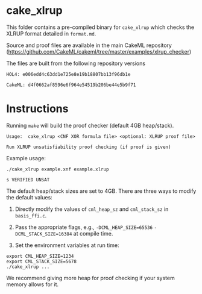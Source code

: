 # cake_xlrup

This folder contains a pre-compiled binary for `cake_xlrup` which checks the XLRUP format detailed in `format.md`.

Source and proof files are available in the main CakeML repository (https://github.com/CakeML/cakeml/tree/master/examples/xlrup_checker)

The files are built from the following repository versions

```
HOL4: e006edd4c63dd1e725e8e19b18807bb13f96db1e

CakeML: d4f0662af8596e6f964e54519b206be44e5b9f71
```

# Instructions

Running `make` will build the proof checker (default 4GB heap/stack).

```
Usage:  cake_xlrup <CNF XOR formula file> <optional: XLRUP proof file>

Run XLRUP unsatisfiability proof checking (if proof is given)
```

Example usage:

```
./cake_xlrup example.xnf example.xlrup 

s VERIFIED UNSAT
```

The default heap/stack sizes are set to 4GB. There are three ways to modify the default values:

1) Directly modify the values of `cml_heap_sz` and `cml_stack_sz` in `basis_ffi.c`.

2) Pass the appropriate flags, e.g., `-DCML_HEAP_SIZE=65536` `-DCML_STACK_SIZE=16384` at compile time.

3) Set the environment variables at run time:

  ```
  export CML_HEAP_SIZE=1234
  export CML_STACK_SIZE=5678
  ./cake_xlrup ... 
  ```

We recommend giving more heap for proof checking if your system memory allows for it.
